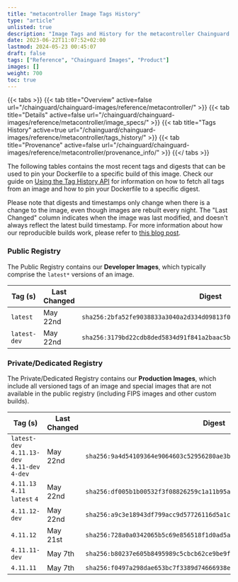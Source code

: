 ```yaml
---
title: "metacontroller Image Tags History"
type: "article"
unlisted: true
description: "Image Tags and History for the metacontroller Chainguard Image"
date: 2023-06-22T11:07:52+02:00
lastmod: 2024-05-23 00:45:07
draft: false
tags: ["Reference", "Chainguard Images", "Product"]
images: []
weight: 700
toc: true
---
```


{{< tabs >}}
{{< tab title="Overview" active=false url="/chainguard/chainguard-images/reference/metacontroller/" >}}
{{< tab title="Details" active=false url="/chainguard/chainguard-images/reference/metacontroller/image_specs/" >}}
{{< tab title="Tags History" active=true url="/chainguard/chainguard-images/reference/metacontroller/tags_history/" >}}
{{< tab title="Provenance" active=false url="/chainguard/chainguard-images/reference/metacontroller/provenance_info/" >}}
{{</ tabs >}}

The following tables contains the most recent tags and digests that can be used to pin your Dockerfile to a specific build of this image. Check our guide on [Using the Tag History API](/chainguard/chainguard-images/using-the-tag-history-api/) for information on how to fetch all tags from an image and how to pin your Dockerfile to a specific digest.

Please note that digests and timestamps only change when there is a change to the image, even though images are rebuilt every night. The "Last Changed" column indicates when the image was last modified, and doesn't always reflect the latest build timestamp. For more information about how our reproducible builds work, please refer to [this blog post](https://www.chainguard.dev/unchained/reproducing-chainguards-reproducible-image-builds).

### Public Registry
The Public Registry contains our **Developer Images**, which typically comprise the `latest*` versions of an image.

| Tag (s)       | Last Changed | Digest                                                                    |
|---------------|--------------|---------------------------------------------------------------------------|
|  `latest`     | May 22nd     | `sha256:2bfa52fe9038833a3040a2d334d09813f01d681e5c4015b7ecafe490805e0c5a` |
|  `latest-dev` | May 22nd     | `sha256:3179bd22cdb8ded5834d91f841a2baac5b21bb894262612df0a7826a2a1ae2e8` |


### Private/Dedicated Registry
The Private/Dedicated Registry contains our **Production Images**, which include all versioned tags of an image and special images that are not available in the public registry (including FIPS images and other custom builds).

| Tag (s)                                        | Last Changed | Digest                                                                    |
|------------------------------------------------|--------------|---------------------------------------------------------------------------|
|  `latest-dev` `4.11.13-dev` `4.11-dev` `4-dev` | May 22nd     | `sha256:9a4d54109364e9064603c52956280ae3b62a96b813791f63d1a9a35c12cad9db` |
|  `4.11.13` `4.11` `latest` `4`                 | May 22nd     | `sha256:df005b1b00532f3f08826259c1a11b95ad99559ee5a06017d3a3ae0f3d1e0d90` |
|  `4.11.12-dev`                                 | May 22nd     | `sha256:a9c3e18943df799acc9d57726116d5a1c8a846d76f8f34a9629b339f68ccf467` |
|  `4.11.12`                                     | May 21st     | `sha256:728a0a0342065b5c69e856518f1d0ad5a2ec9be3905af090864ddc55c2a5059b` |
|  `4.11.11-dev`                                 | May 7th      | `sha256:b80237e605b8495989c5cbcb62ce9be9f31a1f576f9551af4a5679a150c67b00` |
|  `4.11.11`                                     | May 7th      | `sha256:f0497a298dae653bc7f3389d74666938e3e5f8186ee1a7e4c893d7b5633c28b5` |

